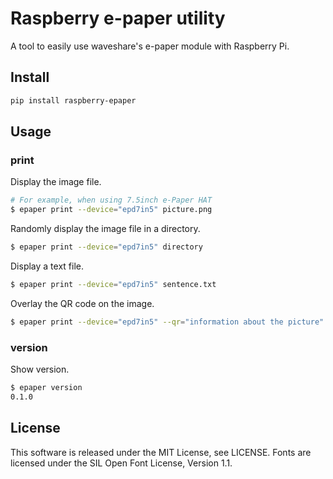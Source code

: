 # Raspberry e-paper utility

A tool to easily use waveshare's e-paper module with Raspberry Pi.

## Install

```sh
pip install raspberry-epaper
```

## Usage

### print

Display the image file.

```sh
# For example, when using 7.5inch e-Paper HAT
$ epaper print --device="epd7in5" picture.png
```

Randomly display the image file in a directory.

```sh
$ epaper print --device="epd7in5" directory
```

Display a text file.

```sh
$ epaper print --device="epd7in5" sentence.txt
```

Overlay the QR code on the image.

```sh
$ epaper print --device="epd7in5" --qr="information about the picture" picture.png
```

### version

Show version.

```sh
$ epaper version
0.1.0
```

## License

This software is released under the MIT License, see LICENSE.
Fonts are licensed under the SIL Open Font License, Version 1.1.
